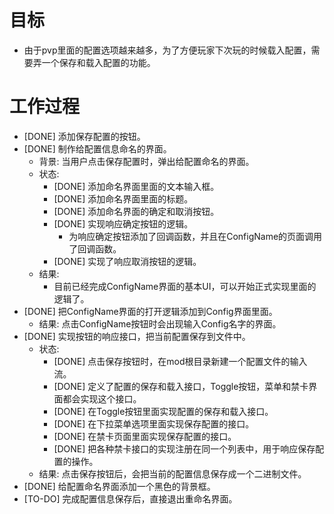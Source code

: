 # 目标
- 由于pvp里面的配置选项越来越多，为了方便玩家下次玩的时候载入配置，需要弄一个保存和载入配置的功能。

# 工作过程
- [DONE] 添加保存配置的按钮。
- [DONE] 制作给配置信息命名的界面。
	- 背景: 当用户点击保存配置时，弹出给配置命名的界面。
	- 状态:
		- [DONE] 添加命名界面里面的文本输入框。
		- [DONE] 添加命名界面里面的标题。
		- [DONE] 添加命名界面的确定和取消按钮。
		- [DONE] 实现响应确定按钮的逻辑。
			- 为响应确定按钮添加了回调函数，并且在ConfigName的页面调用了回调函数。
		- [DONE] 实现了响应取消按钮的逻辑。
	- 结果:
		- 目前已经完成ConfigName界面的基本UI，可以开始正式实现里面的逻辑了。
- [DONE] 把ConfigName界面的打开逻辑添加到Config界面里面。
	- 结果: 点击ConfigName按钮时会出现输入Config名字的界面。
- [DONE] 实现按钮的响应接口，把当前配置保存到文件中。
	- 状态:
		- [DONE] 点击保存按钮时，在mod根目录新建一个配置文件的输入流。
		- [DONE] 定义了配置的保存和载入接口，Toggle按钮，菜单和禁卡界面都会实现这个接口。
		- [DONE] 在Toggle按钮里面实现配置的保存和载入接口。
		- [DONE] 在下拉菜单选项里面实现保存配置的接口。
		- [DONE] 在禁卡页面里面实现保存配置的接口。
		- [DONE] 把各种禁卡接口的实现注册在同一个列表中，用于响应保存配置的操作。
	- 结果: 点击保存按钮后，会把当前的配置信息保存成一个二进制文件。
- [DONE] 给配置命名界面添加一个黑色的背景框。
- [TO-DO] 完成配置信息保存后，直接退出重命名界面。